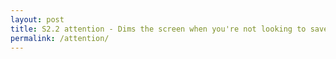 ```yaml
---
layout: post
title: S2.2 attention - Dims the screen when you're not looking to save battery
permalink: /attention/
---
```

